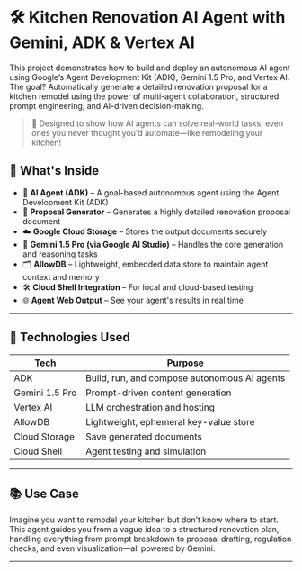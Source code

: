 # 🛠️ Kitchen Renovation AI Agent with Gemini, ADK & Vertex AI

This project demonstrates how to build and deploy an autonomous AI agent using Google’s Agent Development Kit (ADK), Gemini 1.5 Pro, and Vertex AI. The goal? Automatically generate a detailed renovation proposal for a kitchen remodel using the power of multi-agent collaboration, structured prompt engineering, and AI-driven decision-making.

> 🚀 Designed to show how AI agents can solve real-world tasks, even ones you never thought you'd automate—like remodeling your kitchen!

## 🧠 What's Inside

- 🤖 **AI Agent (ADK)** – A goal-based autonomous agent using the Agent Development Kit (ADK)
- 🧾 **Proposal Generator** – Generates a highly detailed renovation proposal document
- ☁️ **Google Cloud Storage** – Stores the output documents securely
- 🧱 **Gemini 1.5 Pro (via Google AI Studio)** – Handles the core generation and reasoning tasks
- 🗂️ **AllowDB** – Lightweight, embedded data store to maintain agent context and memory
- 🛠️ **Cloud Shell Integration** – For local and cloud-based testing
- 🌐 **Agent Web Output** – See your agent's results in real time

---

## 🧰 Technologies Used

| Tech            | Purpose                                           |
|-----------------|---------------------------------------------------|
| ADK             | Build, run, and compose autonomous AI agents      |
| Gemini 1.5 Pro  | Prompt-driven content generation                  |
| Vertex AI       | LLM orchestration and hosting                     |
| AllowDB         | Lightweight, ephemeral key-value store            |
| Cloud Storage   | Save generated documents                          |
| Cloud Shell     | Agent testing and simulation                      |

---

## 📚 Use Case

Imagine you want to remodel your kitchen but don’t know where to start. This agent guides you from a vague idea to a structured renovation plan, handling everything from prompt breakdown to proposal drafting, regulation checks, and even visualization—all powered by Gemini.

---


